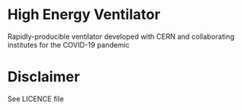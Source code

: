 # High Energy Ventilator
Rapidly-producible ventilator developed with CERN and collaborating institutes for the COVID-19 pandemic

Disclaimer
==========
See LICENCE file


